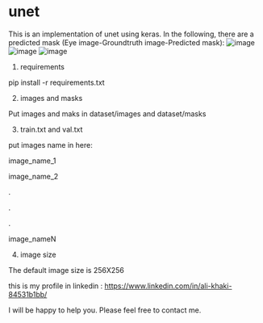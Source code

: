 # unet
This is an implementation of unet using keras.
In the following, there are a predicted mask (Eye image-Groundtruth image-Predicted mask):
![image](https://user-images.githubusercontent.com/32045892/123511642-b3360600-d697-11eb-8064-f016706a46e3.png)
![image](https://user-images.githubusercontent.com/32045892/123511647-b7622380-d697-11eb-9dc5-2e08d8867ef5.png)
![image](https://user-images.githubusercontent.com/32045892/123511648-baf5aa80-d697-11eb-8742-40208faad28a.png)


1. requirements

pip install -r requirements.txt

2.  images and masks

Put images and maks in dataset/images and dataset/masks

3. train.txt and val.txt

put images name in here:

image_name_1

image_name_2

.

.

.

image_nameN

4. image size

The default image size is 256X256

this is my profile in linkedin : https://www.linkedin.com/in/ali-khaki-84531b1bb/

I will be happy to help you. Please feel free to contact me.
